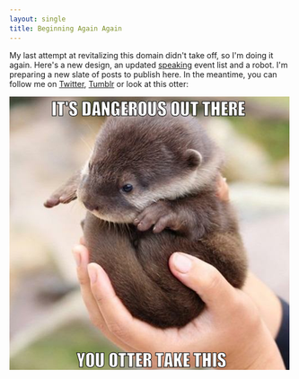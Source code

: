 ```yaml
---
layout: single
title: Beginning Again Again
---
```


<p>My last attempt at revitalizing this domain didn't take off, so I'm doing it again. Here's a new design, an updated <a href="speaking/">speaking</a> event list and a robot. I'm preparing a new slate of posts to publish here. In the meantime, you can follow me on <a href="http://twitter.com/antiheroine">Twitter</a>, <a href="http://jenmyers.tumblr.com">Tumblr</a> or look at this otter:</p>

<p><img src="images/otter.png" /></p>